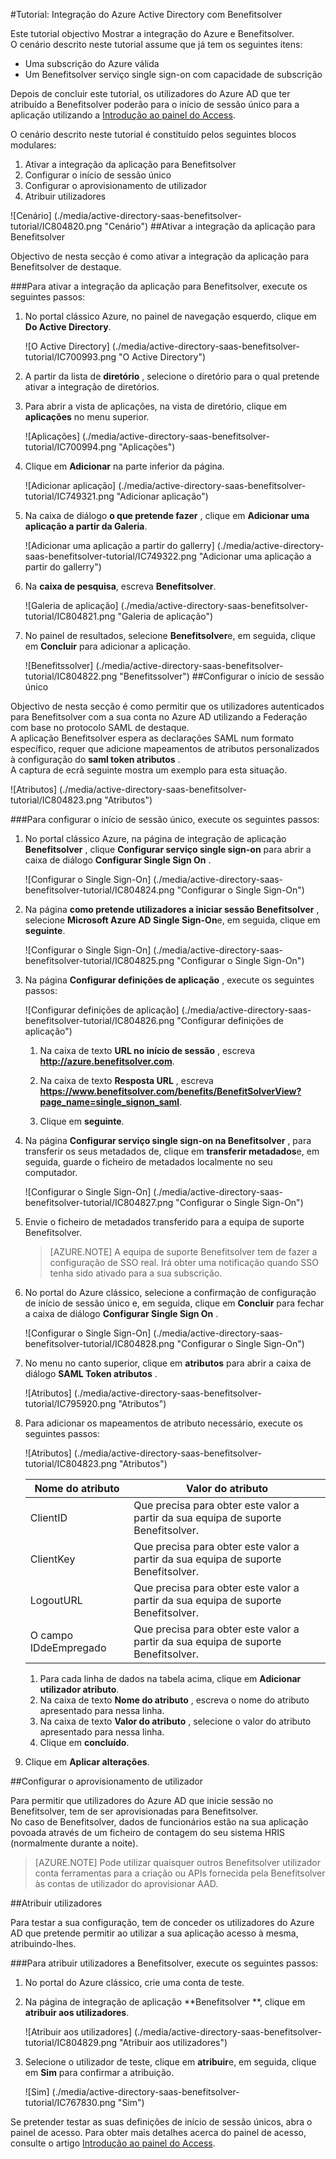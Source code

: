 <properties 
    pageTitle="Tutorial: Integração do Azure Active Directory com Benefitsolver | Microsoft Azure"
    description="Saiba como utilizar Benefitsolver com o Azure Active Directory para permitir o início de sessão único, aprovisionamento automatizado e mais!" 
    services="active-directory" 
    authors="jeevansd"  
    documentationCenter="na" 
    manager="femila"/>
<tags 
    ms.service="active-directory" 
    ms.devlang="na" 
    ms.topic="article" 
    ms.tgt_pltfrm="na" 
    ms.workload="identity" 
    ms.date="10/10/2016" 
    ms.author="jeedes" />

#<a name="tutorial-azure-active-directory-integration-with-benefitsolver"></a>Tutorial: Integração do Azure Active Directory com Benefitsolver

Este tutorial objectivo Mostrar a integração do Azure e Benefitsolver.  
O cenário descrito neste tutorial assume que já tem os seguintes itens:

-   Uma subscrição do Azure válida
-   Um Benefitsolver serviço single sign-on com capacidade de subscrição

Depois de concluir este tutorial, os utilizadores do Azure AD que ter atribuído a Benefitsolver poderão para o início de sessão único para a aplicação utilizando a [Introdução ao painel do Access](active-directory-saas-access-panel-introduction.md).

O cenário descrito neste tutorial é constituído pelos seguintes blocos modulares:

1.  Ativar a integração da aplicação para Benefitsolver
2.  Configurar o início de sessão único
3.  Configurar o aprovisionamento de utilizador
4.  Atribuir utilizadores

![Cenário] (./media/active-directory-saas-benefitsolver-tutorial/IC804820.png "Cenário")
##<a name="enabling-the-application-integration-for-benefitsolver"></a>Ativar a integração da aplicação para Benefitsolver

Objectivo de nesta secção é como ativar a integração da aplicação para Benefitsolver de destaque.

###<a name="to-enable-the-application-integration-for-benefitsolver-perform-the-following-steps"></a>Para ativar a integração da aplicação para Benefitsolver, execute os seguintes passos:

1.  No portal clássico Azure, no painel de navegação esquerdo, clique em **Do Active Directory**.

    ![O Active Directory] (./media/active-directory-saas-benefitsolver-tutorial/IC700993.png "O Active Directory")

2.  A partir da lista de **diretório** , selecione o diretório para o qual pretende ativar a integração de diretórios.

3.  Para abrir a vista de aplicações, na vista de diretório, clique em **aplicações** no menu superior.

    ![Aplicações] (./media/active-directory-saas-benefitsolver-tutorial/IC700994.png "Aplicações")

4.  Clique em **Adicionar** na parte inferior da página.

    ![Adicionar aplicação] (./media/active-directory-saas-benefitsolver-tutorial/IC749321.png "Adicionar aplicação")

5.  Na caixa de diálogo **o que pretende fazer** , clique em **Adicionar uma aplicação a partir da Galeria**.

    ![Adicionar uma aplicação a partir do gallerry] (./media/active-directory-saas-benefitsolver-tutorial/IC749322.png "Adicionar uma aplicação a partir do gallerry")

6.  Na **caixa de pesquisa**, escreva **Benefitsolver**.

    ![Galeria de aplicação] (./media/active-directory-saas-benefitsolver-tutorial/IC804821.png "Galeria de aplicação")

7.  No painel de resultados, selecione **Benefitsolver**e, em seguida, clique em **Concluir** para adicionar a aplicação.

    ![Benefitssolver] (./media/active-directory-saas-benefitsolver-tutorial/IC804822.png "Benefitssolver")
##<a name="configuring-single-sign-on"></a>Configurar o início de sessão único

Objectivo de nesta secção é como permitir que os utilizadores autenticados para Benefitsolver com a sua conta no Azure AD utilizando a Federação com base no protocolo SAML de destaque.  
A aplicação Benefitsolver espera as declarações SAML num formato específico, requer que adicione mapeamentos de atributos personalizados à configuração do **saml token atributos** .  
A captura de ecrã seguinte mostra um exemplo para esta situação.

![Atributos] (./media/active-directory-saas-benefitsolver-tutorial/IC804823.png "Atributos")

###<a name="to-configure-single-sign-on-perform-the-following-steps"></a>Para configurar o início de sessão único, execute os seguintes passos:

1.  No portal clássico Azure, na página de integração de aplicação **Benefitsolver** , clique **Configurar serviço single sign-on** para abrir a caixa de diálogo **Configurar Single Sign On** .

    ![Configurar o Single Sign-On] (./media/active-directory-saas-benefitsolver-tutorial/IC804824.png "Configurar o Single Sign-On")

2.  Na página **como pretende utilizadores a iniciar sessão Benefitsolver** , selecione **Microsoft Azure AD Single Sign-On**e, em seguida, clique em **seguinte**.

    ![Configurar o Single Sign-On] (./media/active-directory-saas-benefitsolver-tutorial/IC804825.png "Configurar o Single Sign-On")

3.  Na página **Configurar definições de aplicação** , execute os seguintes passos:

    ![Configurar definições de aplicação] (./media/active-directory-saas-benefitsolver-tutorial/IC804826.png "Configurar definições de aplicação")

    1.  Na caixa de texto **URL no início de sessão** , escreva **http://azure.benefitsolver.com**.
    2.  Na caixa de texto **Resposta URL** , escreva **https://www.benefitsolver.com/benefits/BenefitSolverView?page_name=single_signon_saml**.  


    3.  Clique em **seguinte**.

4.  Na página **Configurar serviço single sign-on na Benefitsolver** , para transferir os seus metadados de, clique em **transferir metadados**e, em seguida, guarde o ficheiro de metadados localmente no seu computador.

    ![Configurar o Single Sign-On] (./media/active-directory-saas-benefitsolver-tutorial/IC804827.png "Configurar o Single Sign-On")

5.  Envie o ficheiro de metadados transferido para a equipa de suporte Benefitsolver.

    >[AZURE.NOTE] A equipa de suporte Benefitsolver tem de fazer a configuração de SSO real.
Irá obter uma notificação quando SSO tenha sido ativado para a sua subscrição.

6.  No portal do Azure clássico, selecione a confirmação de configuração de início de sessão único e, em seguida, clique em **Concluir** para fechar a caixa de diálogo **Configurar Single Sign On** .

    ![Configurar o Single Sign-On] (./media/active-directory-saas-benefitsolver-tutorial/IC804828.png "Configurar o Single Sign-On")

7.  No menu no canto superior, clique em **atributos** para abrir a caixa de diálogo **SAML Token atributos** .

    ![Atributos] (./media/active-directory-saas-benefitsolver-tutorial/IC795920.png "Atributos")

8.  Para adicionar os mapeamentos de atributo necessário, execute os seguintes passos:

    ![Atributos] (./media/active-directory-saas-benefitsolver-tutorial/IC804823.png "Atributos")

  	|Nome do atributo|Valor do atributo|
  	|---|---|
  	|ClientID|Que precisa para obter este valor a partir da sua equipa de suporte Benefitsolver.|
  	|ClientKey|Que precisa para obter este valor a partir da sua equipa de suporte Benefitsolver.|
  	|LogoutURL|Que precisa para obter este valor a partir da sua equipa de suporte Benefitsolver.|
  	|O campo IDdeEmpregado|Que precisa para obter este valor a partir da sua equipa de suporte Benefitsolver.|

    1.  Para cada linha de dados na tabela acima, clique em **Adicionar utilizador atributo**.
    2.  Na caixa de texto **Nome do atributo** , escreva o nome do atributo apresentado para nessa linha.
    3.  Na caixa de texto **Valor do atributo** , selecione o valor do atributo apresentado para nessa linha.
    4.  Clique em **concluído**.

9.  Clique em **Aplicar alterações**.

##<a name="configuring-user-provisioning"></a>Configurar o aprovisionamento de utilizador

Para permitir que utilizadores do Azure AD que inicie sessão no Benefitsolver, tem de ser aprovisionadas para Benefitsolver.  
No caso de Benefitsolver, dados de funcionários estão na sua aplicação povoada através de um ficheiro de contagem do seu sistema HRIS (normalmente durante a noite).  

>[AZURE.NOTE] Pode utilizar quaisquer outros Benefitsolver utilizador conta ferramentas para a criação ou APIs fornecida pela Benefitsolver às contas de utilizador do aprovisionar AAD.

##<a name="assigning-users"></a>Atribuir utilizadores

Para testar a sua configuração, tem de conceder os utilizadores do Azure AD que pretende permitir ao utilizar a sua aplicação acesso à mesma, atribuindo-lhes.

###<a name="to-assign-users-to-benefitsolver-perform-the-following-steps"></a>Para atribuir utilizadores a Benefitsolver, execute os seguintes passos:

1.  No portal do Azure clássico, crie uma conta de teste.

2.  Na página de integração de aplicação **Benefitsolver **, clique em **atribuir aos utilizadores**.

    ![Atribuir aos utilizadores] (./media/active-directory-saas-benefitsolver-tutorial/IC804829.png "Atribuir aos utilizadores")

3.  Selecione o utilizador de teste, clique em **atribuir**e, em seguida, clique em **Sim** para confirmar a atribuição.

    ![Sim] (./media/active-directory-saas-benefitsolver-tutorial/IC767830.png "Sim")

Se pretender testar as suas definições de início de sessão únicos, abra o painel de acesso. Para obter mais detalhes acerca do painel de acesso, consulte o artigo [Introdução ao painel do Access](active-directory-saas-access-panel-introduction.md).
